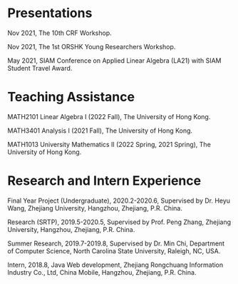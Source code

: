 # Presentations
<p align="left"> Nov 2021, The 10th CRF Workshop. </p>
<p align="left"> Nov 2021, The 1st ORSHK Young Researchers Workshop. </p>
<p align="left"> May 2021, SIAM Conference on Applied Linear Algebra (LA21) with SIAM Student Travel Award. </p>


# Teaching Assistance
<div>
<p align="left"> MATH2101 Linear Algebra I (2022 Fall), The University of Hong Kong. </p>
<p align="left"> MATH3401 Analysis I (2021 Fall), The University of Hong Kong. </p>
<p align="left"> MATH1013 University Mathematics II (2022 Spring, 2021 Spring), The University of Hong Kong. </p>
</div>


# Research and Intern Experience
  <div>
  <p align="left">Final Year Project (Undergraduate), 2020.2-2020.6, Supervised by Dr. Heyu Wang, Zhejiang University, Hangzhou, Zhejiang, P.R. China.</p>
  <p align="left">Research (SRTP), 2019.5-2020.5, Supervised by Prof. Peng Zhang, Zhejiang University, Hangzhou, Zhejiang, P.R. China.</p>
  <p align="left">Summer Research, 2019.7-2019.8, Supervised by Dr. Min Chi, Department of Computer Science, North Carolina State University, Raleigh, NC, USA. </p>
  <p align="left">Intern, 2018.8, Java Web development, Zhejiang Rongchuang Information Industry Co., Ltd, China Mobile, Hangzhou, Zhejiang, P.R. China.</p>
  </div>
